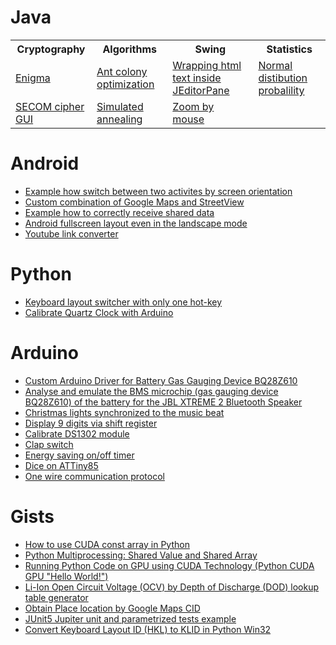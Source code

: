 <!---
asilichenko/asilichenko is a ✨ special ✨ repository because its `README.md` (this file) appears on your GitHub profile.
You can click the Preview link to take a look at your changes.
--->

# Java

<table>
  <tr>
    <th>Cryptography</th>
    <th>Algorithms</th>
    <th>Swing</th>
    <th>Statistics</th>
  </tr>

  <tr>
    <td><a href="https://github.com/asilichenko/enigma">Enigma</a></td>
    <td><a href="https://github.com/asilichenko/ant-colony-optimization">Ant colony optimization</a></td>
    <td><a href="https://github.com/asilichenko/swing-html-paragraph-wrap">Wrapping html text inside JEditorPane</a></td>
    <td><a href="https://github.com/asilichenko/statistics">Normal distibution probalility</a></td>
  </tr>

  <tr>
    <td><a href="https://github.com/asilichenko/secom-cipher-gui">SECOM cipher GUI</a></td>
    <td><a href="https://github.com/asilichenko/simulated-annealing">Simulated annealing</a></td>
    <td><a href="https://github.com/asilichenko/mouse-move-scale">Zoom by mouse</a></td>
    <td></td>
  </tr>
</table>

# Android

- [Example how switch between two activites by screen orientation](https://github.com/asilichenko/screen-orientation-example)
- [Custom combination of Google Maps and StreetView](https://github.com/asilichenko/android-map-with-panorama-sample)
- [Example how to correctly receive shared data](https://github.com/asilichenko/android-shared-text-receiver)
- [Android fullscreen layout even in the landscape mode](https://github.com/asilichenko/android-short-edges)
- [Youtube link converter](https://github.com/asilichenko/android-youtube-shared)

# Python

- [Keyboard layout switcher with only one hot-key](https://github.com/asilichenko/one-key-keyboard-switcher)
- [Calibrate Quartz Clock with Arduino](https://github.com/asilichenko/quartz-clock-calibration)

# Arduino

- [Custom Arduino Driver for Battery Gas Gauging Device BQ28Z610](https://github.com/asilichenko/bq28z610-arduino-driver)
- [Analyse and emulate the BMS microchip (gas gauging device BQ28Z610) of the battery for the JBL XTREME 2 Bluetooth Speaker](https://github.com/asilichenko/jbl-xtreme2-bms)
- [Christmas lights synchronized to the music beat](https://github.com/asilichenko/arduino-play-melody)
- [Display 9 digits via shift register](https://github.com/asilichenko/ShiftRegDisplay)
- [Calibrate DS1302 module](https://github.com/asilichenko/quartz-clock-calibration)
- [Clap switch](https://github.com/asilichenko/clap-switch)
- [Energy saving on/off timer](https://github.com/asilichenko/Autowatering)
- [Dice on ATTiny85](https://github.com/asilichenko/attiny85-dice)
- [One wire communication protocol](https://github.com/asilichenko/OneWireDataTransmit)

# Gists
* [How to use CUDA const array in Python](https://gist.github.com/asilichenko/7428a554a1cb23777498c4c622835ec2)
* [Python Multiprocessing: Shared Value and Shared Array](https://gist.github.com/asilichenko/aedd74c97c757d3ace205b045ea6c24c)
* [Running Python Code on GPU using CUDA Technology (Python CUDA GPU "Hello World!")](https://gist.github.com/asilichenko/a224781f46887568f0b90b2f9d059918)
* [Li-Ion Open Circuit Voltage (OCV) by Depth of Discharge (DOD) lookup table generator](https://gist.github.com/asilichenko/342613acfcdbc697a07831bb4a82d4ea)
* [Obtain Place location by Google Maps CID](https://gist.github.com/asilichenko/b0000eb1562c9e4e75b0d43d799260bc)
* [JUnit5 Jupiter unit and parametrized tests example](https://gist.github.com/asilichenko/d954f7f619bba9a26ac5be7f77f321ea)
* [Convert Keyboard Layout ID (HKL) to KLID in Python Win32](https://gist.github.com/asilichenko/a4932ea82d9b5ead3896f154e9695c77)
